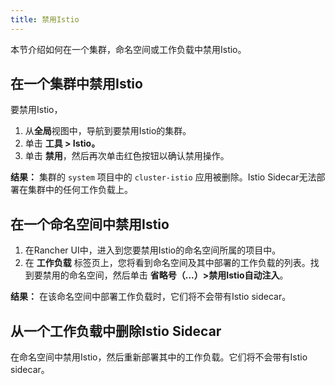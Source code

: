 ```yaml
---
title: 禁用Istio
---
```


本节介绍如何在一个集群，命名空间或工作负载中禁用Istio。

## 在一个集群中禁用Istio

要禁用Istio，

1. 从**全局**视图中，导航到要禁用Istio的集群。
1. 单击 **工具 > Istio。**
1. 单击 **禁用**，然后再次单击红色按钮以确认禁用操作。

**结果：** 集群的 `system` 项目中的 `cluster-istio` 应用被删除。Istio Sidecar无法部署在集群中的任何工作负载上。

## 在一个命名空间中禁用Istio

1. 在Rancher UI中，进入到您要禁用Istio的命名空间所属的项目中。
1. 在 **工作负载** 标签页上，您将看到命名空间及其中部署的工作负载的列表。找到要禁用的命名空间，然后单击 **省略号（...）>禁用Istio自动注入**。

**结果：** 在该命名空间中部署工作负载时，它们将不会带有Istio sidecar。

## 从一个工作负载中删除Istio Sidecar

在命名空间中禁用Istio，然后重新部署其中的工作负载。它们将不会带有Istio sidecar。
